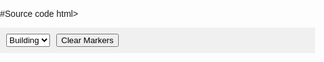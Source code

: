 #Source code
html>
<html>
<head>
  <title>Urban Planning Tool</title>
  <meta charset="utf-8" />
  <link rel="stylesheet" href="https://unpkg.com/leaflet/dist/leaflet.css" />
  <style>
    #map { height: 90vh; }
    body { font-family: Arial, sans-serif; margin: 0; padding: 0; }
    .controls {
      padding: 10px;
      background: #f0f0f0;
      display: flex;
      gap: 10px;
    }
  </style>
</head>
<body>

<div class="controls">
  <select id="markerType">
    <option value="Building">Building</option>
    <option value="Park">Park</option>
    <option value="School">School</option>
  </select>
  <button onclick="clearMarkers()">Clear Markers</button>
</div>

<div id="map"></div>

<script src="https://unpkg.com/leaflet/dist/leaflet.js"></script>
<script>
  const map = L.map('map').setView([13.0827, 80.2707], 13); // Centered on Chennai

  L.tileLayer('https://{s}.tile.openstreetmap.org/{z}/{x}/{y}.png', {
    attribution: '© OpenStreetMap contributors'
  }).addTo(map);

  const markers = [];

  function addMarker(latlng, type) {
    const color = {
      "Building": "blue",
      "Park": "green",
      "School": "red"
    }[type];

    const marker = L.circleMarker(latlng, {
      radius: 8,
      color: color,
      fillColor: color,
      fillOpacity: 0.8
    }).bindPopup(type).addTo(map);

    markers.push(marker);
  }

  map.on('click', function(e) {
    const type = document.getElementById("markerType").value;
    addMarker(e.latlng, type);
  });

  function clearMarkers() {
    markers.forEach(marker => map.removeLayer(marker));
    markers.length = 0;
  }
</script>

</body>
</html>
